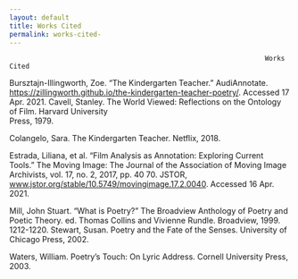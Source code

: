 ```yaml
---
layout: default
title: Works Cited 
permalink: works-cited-
---
```

<!-- Add an essay or interpretive material below this line,
using HTML or markdown.  Do not modify this file above this line -->
                                                                    Works Cited

Bursztajn-Illingworth, Zoe. “The Kindergarten Teacher.” AudiAnnotate.	https://zillingworth.github.io/the-kindergarten-teacher-poetry/. Accessed 17 Apr. 2021.
Cavell, Stanley. The World Viewed: Reflections on the Ontology of Film. Harvard University	
Press, 1979.

Colangelo, Sara. The Kindergarten Teacher. Netflix, 2018.

Estrada, Liliana, et al. “Film Analysis as Annotation: Exploring Current Tools.” The Moving Image:	The Journal of the Association of Moving Image Archivists, vol. 17, no. 2, 2017, pp. 40	70. JSTOR, www.jstor.org/stable/10.5749/movingimage.17.2.0040. Accessed 16 Apr. 2021.

Mill, John Stuart. “What is Poetry?” The Broadview Anthology of Poetry and Poetic Theory. ed.	Thomas Collins and Vivienne Rundle. Broadview, 1999. 1212-1220. 
Stewart, Susan. Poetry and the Fate of the Senses. University of Chicago Press, 2002. 

Waters, William. Poetry’s Touch: On Lyric Address. Cornell University Press, 2003. 
